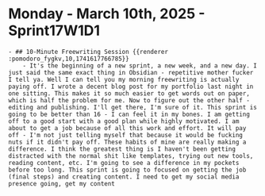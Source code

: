 # Monday - March 10th, 2025 - Sprint17W1D1
	- ## 10-Minute Freewriting Session {{renderer :pomodoro_fygkv,10,1741617766785}}
		- It's the beginning of a new sprint, a new week, and a new day. I just said the same exact thing in Obsidian - repetitive mother fucker I tell ya. Well I can tell you my morning freewriting is actually paying off. I wrote a decent blog post for my portfolio last night in one sitting. This makes it so much easier to get words out on paper, which is half the problem for me. Now to figure out the other half - editing and publishing. I'll get there, I'm sure of it. This sprint is going to be better than 16 - I can feel it in my bones. I am getting off to a good start with a good plan while highly motivated. I am about to get a job because of all this work and effort. It will pay off - I'm not just telling myself that because it would be fucking nuts if it didn't pay off. These habits of mine are really making a difference. I think the greatest thing is I haven't been getting distracted with the normal shit like templates, trying out new tools, reading content, etc. I'm going to see a difference in my pockets before too long. This sprint is going to focused on getting the job (final steps) and creating content. I need to get my social media presence going, get my content